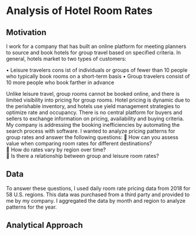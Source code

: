 # Analysis of Hotel Room Rates
## Motivation
I work for a company that has built an online platform for meeting planners to source and book hotels for group travel based on specified criteria.  In general, hotels market to two types of customers:

•	Leisure travelers cons ist of individuals or groups of fewer than 10 people who typically book rooms on a short-term basis
•	Group travelers consist of 10 more people who book farther in advance

Unlike leisure travel, group rooms cannot be booked online, and there is limited visibility into pricing for group rooms.  Hotel pricing is dynamic due to the perishable inventory, and hotels use yield management strategies to optimize rate and occupancy.  There is no central platform for buyers and sellers to exchange information on pricing, availability and buying criteria.  My company is addressing the booking inefficiencies by automating the search process with software.  I wanted to analyze pricing patterns for group rates and answer the following questions: 
	How can you assess value when comparing room rates for different destinations?  
	How do rates vary by region over time?  
	Is there a relationship between group and leisure room rates?
  

## Data  
To answer these questions, I used daily room rate pricing data from 2018 for 58 U.S. regions.  This data was purchased from a third party and provided to me by my company.  I aggregated the data by month and region to analyze patterns for the year.  

## Analytical Approach
